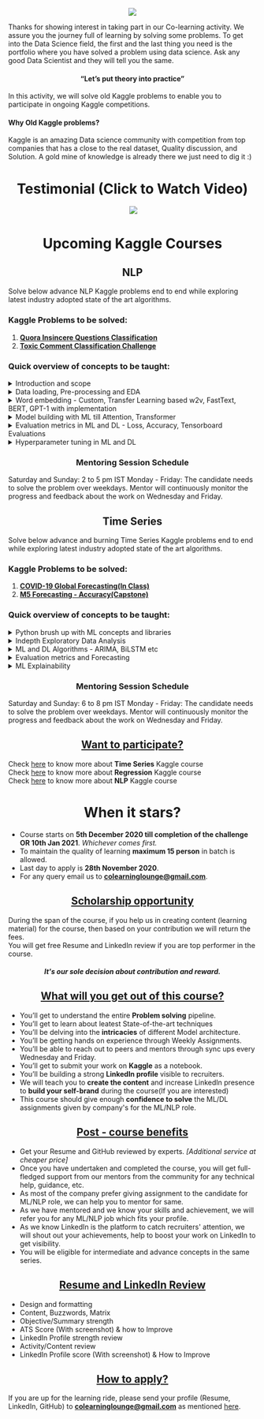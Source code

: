 

<p align="center">
  <img src="https://s3.ap-south-1.amazonaws.com/townscript-production/images/2545d2c7-a6e8-486e-97e6-737c42cef670.jpg" />
</p>

Thanks for showing interest in taking part in our Co-learning activity. We assure you the journey full of learning by solving some problems. To get into the Data Science field, the first and the last thing you need is the portfolio where you have solved a problem using data science. Ask any good Data Scientist and they will tell you the same.

#### <div align="center">“Let’s put theory into practice”</div>
  

In this activity, we will solve old Kaggle problems to enable you to participate in ongoing Kaggle competitions.

#### **Why Old Kaggle problems?**
Kaggle is an amazing Data science community with competition from top companies that has a close to the real dataset, Quality discussion, and Solution. A gold mine of knowledge is already there we just need to dig it :)

# <div align="center"> Testimonial (Click to Watch Video)</div>

<p align="center">
 <img>
  <a href="http://www.youtube.com/watch?v=6o_htflJWtc"> <img src="http://img.youtube.com/vi/6o_htflJWtc/0.jpg" /></a>
  </img>
</p>

# <div align="center"> Upcoming Kaggle Courses </div>

##  <div align="center"> NLP </div>
Solve below advance NLP Kaggle problems end to end while exploring latest industry adopted state of the art algorithms.

### Kaggle Problems to be solved:

 1. **[**Quora Insincere Questions Classification**](https://www.kaggle.com/c/quora-insincere-questions-classification)**
 2. **[**Toxic Comment Classification Challenge**](https://www.kaggle.com/c/jigsaw-toxic-comment-classification-challenge)**

### Quick overview of concepts to be taught:
<details>
  <summary> Introduction and scope </summary>
  
 - What is Natural Langauge Processing?
 - Why it is required?
 - Applications
 - Companies - Domains working on solving NLP problems.
 - Popular NLP libraries
</details>

<details>
  <summary> Data loading, Pre-processing and EDA </summary>
  
 - Data loading
 - Data cleaning and pre-processing
 - Exploratory Data Analysis 
 - Data splitting - Train & Test
</details>

<details>
  <summary> Word embedding - Custom, Transfer Learning based w2v, FastText, BERT, GPT-1 with implementation </summary>
  
 - Learn to create custom embedding using -   Count vectorizer, TF-IDF,
   word2vec
 - Understand the Transfer Learning using word2vec(CBOW, Skip gram),
   Glove, FastText, BERT, GPT-1 etc    
 - Implementation of suitable and latest word embedding using transfer
   learning
</details>

<details>
  <summary> Model building with ML till Attention, Transformer</summary>
  
 - Traditional ML classifiers
- RNN
- CNN
- LSTM
- GRU
- BiLSTM
- ULMFiT
- Attention
- Transformer
</details>

<details>
  <summary> Evaluation metrics in ML and DL - Loss, Accuracy, Tensorboard Evaluations</summary>
 
 1. Traditional ML Models
-   Classification Reports
-   F1, Precision/recall, ROC-AUC
2. Deep Learning Model
-   Validation Loss
-   Accuracy (Smoothing)
-   Tensorboard Evaluations
</details>
 
<details>
  <summary> Hyperparameter tuning in ML and DL</summary>
  
1. Traditional ML Models
-   Grid Search/Randomized Search
2. Deep Learning Model
-   Batch Size/ Activation Units
-   Hidden layer dimensions
-   Heads in Transformer models
-   Learning rate/Optimizer
-   Weights and Biases
</details>

###  <div align="center"> Mentoring Session Schedule </div>
Saturday and Sunday: 2 to 5 pm IST
Monday - Friday: The candidate needs to solve the problem over weekdays. Mentor will continuously monitor the progress and feedback about the work on Wednesday and Friday.

##  <div align="center"> Time Series</div>
Solve below advance and burning Time Series Kaggle problems end to end while exploring latest industry adopted state of the art algorithms.

### Kaggle Problems to be solved:

 1. **[COVID-19 Global Forecasting(In Class)](https://www.kaggle.com/c/covid19-global-forecasting-week-5/overview)**
 2. **[M5 Forecasting - Accuracy(Capstone)](https://www.kaggle.com/c/m5-forecasting-accuracy)**

### Quick overview of concepts to be taught:

<details>
  <summary> Python brush up with ML concepts and libraries </summary>
  
- What is machine learning?
- Supervised and Unsupervised machine learning concept.
- Bias - Variance trade-off.
- Overfitting and Underfitting in machine learning.
- Understanding classification, regression and time series.
- Brief summary of ‘Scikit learn’.
- Understanding the problem statement for Kaggle problems.
</details>

<details>
  <summary> Indepth Exploratory Data Analysis</summary>
- Characteristics of a time-series
- Libraries - Datetime, Pandas, Numpy, Scipy, Matplotlib, Statsmodel and Scikit-learn
- Preprocessing time-series data
- Time-series visualization
- Independent Variables (or Predictors) and Dependent Variable
- Univariate and Multivariate time-series
- Uniformity of time-series : Equispaced and non-redundant
- Level, trend and seasonality
- Re-sampling the time-series - Upsampling and Downsampling
- Time-series Visualization using Matplotlib
- Outlier treatment
- Autocorrelation and Partial autocorrelation
- Correlation between variables for feature selection
- One step ahead prediction and multiple step prediction
</details>

<details>
  <summary> ML and DL Algorithms - ARIMA, BiLSTM etc</summary>
  
- Naive Method
- ARIMA and its variations
- Exponential Smoothing and its variations
- Multilayer Perceptron
- LSTM and it's variant 
- Handling multiple time-series: Concatenation, Bagging, Transfer Learning for ML models
</details>

<details>
  <summary> Evaluation metrics and Forecasting </summary>
  
- Mean Square Error
- Root Mean Square Error
- Mean Absolute Percentage Error
- Multiple Step ahead prediction techniques - Recursive, Direct, MIMO
</details>

<details>
  <summary> ML Explainability </summary>

 - LIME 
 - Algorithimc Generalisation
</details>

###  <div align="center"> Mentoring Session Schedule </div>
Saturday and Sunday: 6 to 8 pm IST
Monday - Friday: The candidate needs to solve the problem over weekdays. Mentor will continuously monitor the progress and feedback about the work on Wednesday and Friday.

## <div align="center"><ins> Want to participate?</ins></div>

Check [here](https://bit.ly/time-series-kaggle) to know more about **Time Series** Kaggle course <br>
Check [here](https://bit.ly/regression-kaggle) to know more about **Regression** Kaggle course <br>
Check [here](https://bit.ly/nlpoc-kaggle) to know more about **NLP** Kaggle course <br>

# <div align="center"> When it stars?</div>

-  Course starts on **5th December 2020 till completion of the challenge OR 10th Jan 2021**. *Whichever comes first.*
-  To maintain the quality of learning **maximum 15 person** in batch is allowed.
-  Last day to apply is **28th November 2020**.
-  For any query email us to <ins>**colearninglounge@gmail.com**</ins>.

## <div align="center"><ins>Scholarship opportunity</ins></div>

During the span of the course, if you help us in creating content (learning material) for the course, then based on your contribution we will return the fees.<Br>
You will get free Resume and LinkedIn review if you are top performer in the course.

##### <div align="center">It's our sole decision about contribution and reward.</div>

## <div align="center"><ins>What will you get out of this course?</ins></div>

-  You’ll get to understand the entire **Problem solving** pipeline.
-  You’ll get to learn about leatest State-of-the-art techniques
-  You’ll be delving into the **intricacies** of different Model architecture.
-  You’ll be getting hands on experience through Weekly Assignments.
-  You’ll be able to reach out to peers and mentors through sync ups every Wednesday and Friday.
-  You’ll get to submit your work on **Kaggle** as a notebook.
-  You’ll be building a strong **LinkedIn profile** visible to recruiters.
-  We will teach you to **create the content** and increase LinkedIn presence to **build your self-brand** during the course(If you are interested)
-  This course should give enough **confidence to solve** the ML/DL assignments given by company's for the ML/NLP role.

## <div align="center"><ins>Post - course benefits</ins></div>

-  Get your Resume and GitHub reviewed by experts. *[Additional service at cheaper price]*
-  Once you have undertaken and completed the course, you will get full-fledged support from our mentors from the community for any technical help, guidance, etc.
- As most of the company prefer giving assignment to the candidate for ML/NLP role, we can help you to mentor for same.
- As we have mentored and we know your skills and achievement, we will refer you for any ML/NLP job which fits your profile.
- As we know LinkedIn is the platform to catch recruiters' attention, we will shout out your achievements, help to boost your work on LinkedIn to get visibility.
- You will be eligible for intermediate and advance concepts in the same series.

## <div align="center"><ins>Resume and LinkedIn Review</ins></div>
-	Design and formatting 
-	Content, Buzzwords, Matrix
-	Objective/Summary strength
-	ATS Score (With screenshot) & how to Improve
-	LinkedIn Profile strength review
-	Activity/Content review 
-	LinkedIn Profile score (With screenshot) & How to Improve

## <div align="center"><ins>How to apply?</ins></div>

If you are up for the learning ride, please send your profile (Resume, LinkedIn, 
GitHub) to <ins>**colearninglounge@gmail.com**</ins> as mentioned [here](https://github.com/colearninglounge/co-learning-lounge/blob/master/Technology/Artificial%20Intelligence/CLL_Kaggle_Courses.md#-want-to-participate).
